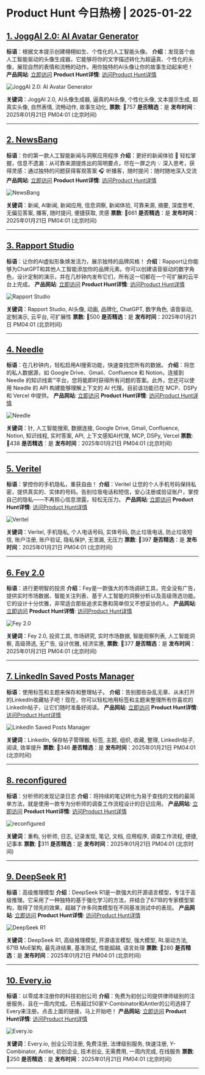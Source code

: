 # Product Hunt 今日热榜 | 2025-01-22

## [1. JoggAI 2.0: AI Avatar Generator](https://www.producthunt.com/posts/joggai-2-0-ai-avatar-generator?utm_campaign=producthunt-api&utm_medium=api-v2&utm_source=Application%3A+phtrends+%28ID%3A+147529%29)
**标语**：根据文本提示创建栩栩如生、个性化的人工智能头像。
**介绍**：发现首个由人工智能驱动的头像生成器，它能够将你的文字描述转化为超逼真、个性化的头像，展现自然的表情和流畅的动作。用你独特的AI头像让你的故事生动起来吧！
**产品网站**: [立即访问](https://www.producthunt.com/r/XI5P4X4KIX46MZ?utm_campaign=producthunt-api&utm_medium=api-v2&utm_source=Application%3A+phtrends+%28ID%3A+147529%29)
**Product Hunt详情**: [访问Product Hunt详情](https://www.producthunt.com/posts/joggai-2-0-ai-avatar-generator?utm_campaign=producthunt-api&utm_medium=api-v2&utm_source=Application%3A+phtrends+%28ID%3A+147529%29)

![JoggAI 2.0: AI Avatar Generator](https://ph-files.imgix.net/f0b4cece-023a-4f95-9e41-3e73abcdfd5e.png?auto=format&fit=crop&frame=1&h=512&w=1024)

**关键词**：JoggAI 2.0, AI头像生成器, 逼真的AI头像, 个性化头像, 文本提示生成, 超真实头像, 自然表情, 流畅动作, 故事生动化,
**票数**: 🔺757
**是否精选**：是
**发布时间**：2025年01月21日 PM04:01 (北京时间)

---

## [2. NewsBang](https://www.producthunt.com/posts/newsbang?utm_campaign=producthunt-api&utm_medium=api-v2&utm_source=Application%3A+phtrends+%28ID%3A+147529%29)
**标语**：你的第一款人工智能新闻与洞察应用程序
**介绍**：更好的新闻体验 📖 轻松掌握，信息不遗漏：从可靠来源提炼出的简明要点，尽在一屏之内 💡 深入思考，获得灵感：通过独特的问题获得客观答案 🎧 听播客，随时提问：随时随地深入交流
**产品网站**: [立即访问](https://www.producthunt.com/r/6GLYU3BA66CVFR?utm_campaign=producthunt-api&utm_medium=api-v2&utm_source=Application%3A+phtrends+%28ID%3A+147529%29)
**Product Hunt详情**: [访问Product Hunt详情](https://www.producthunt.com/posts/newsbang?utm_campaign=producthunt-api&utm_medium=api-v2&utm_source=Application%3A+phtrends+%28ID%3A+147529%29)

![NewsBang](https://ph-files.imgix.net/d10a78ba-3fc7-45a7-90d0-bc1110f2c052.png?auto=format&fit=crop&frame=1&h=512&w=1024)

**关键词**：新闻, AI新闻, 新闻应用, 信息洞察, 新闻体验, 可靠来源, 摘要, 深度思考, 无偏见答案, 播客, 随时提问, 便捷获取, 灵感
**票数**: 🔺661
**是否精选**：是
**发布时间**：2025年01月21日 PM04:01 (北京时间)

---

## [3. Rapport Studio](https://www.producthunt.com/posts/rapport-studio?utm_campaign=producthunt-api&utm_medium=api-v2&utm_source=Application%3A+phtrends+%28ID%3A+147529%29)
**标语**：让你的AI虚拟形象焕发活力，展示独特的品牌风格！
**介绍**：Rapport让你能够为ChatGPT和其他人工智能添加你的品牌元素。你可以创建语音驱动的数字角色，设计定制的演示，并在几秒钟内发布它们，所有这一切都在一个可扩展的云平台上完成。
**产品网站**: [立即访问](https://www.producthunt.com/r/2EYN4SRKOBWY3M?utm_campaign=producthunt-api&utm_medium=api-v2&utm_source=Application%3A+phtrends+%28ID%3A+147529%29)
**Product Hunt详情**: [访问Product Hunt详情](https://www.producthunt.com/posts/rapport-studio?utm_campaign=producthunt-api&utm_medium=api-v2&utm_source=Application%3A+phtrends+%28ID%3A+147529%29)

![Rapport Studio](https://ph-files.imgix.net/b98570ad-223f-4c03-8ce8-8e9029ab19d8.png?auto=format&fit=crop&frame=1&h=512&w=1024)

**关键词**：Rapport Studio, AI头像, 动画, 品牌化, ChatGPT, 数字角色, 语音驱动, 定制演示, 云平台, 可扩展性
**票数**: 🔺500
**是否精选**：是
**发布时间**：2025年01月21日 PM04:01 (北京时间)

---

## [4. Needle](https://www.producthunt.com/posts/needle-5?utm_campaign=producthunt-api&utm_medium=api-v2&utm_source=Application%3A+phtrends+%28ID%3A+147529%29)
**标语**：在几秒钟内，轻松启用AI搜索功能，快速查找您所有的数据。
**介绍**：将您的私人数据源，如 Google Drive、Gmail、Confluence 和 Notion，连接到 Needle 的知识线索™平台，您将能即时获得所有问题的答案。此外，您还可以使用 Needle 的 API 构建能够理解上下文的 AI 代理。目前该功能已在 MCP、DSPy 和 Vercel 中提供。
**产品网站**: [立即访问](https://www.producthunt.com/r/WACDUF4EFULMYV?utm_campaign=producthunt-api&utm_medium=api-v2&utm_source=Application%3A+phtrends+%28ID%3A+147529%29)
**Product Hunt详情**: [访问Product Hunt详情](https://www.producthunt.com/posts/needle-5?utm_campaign=producthunt-api&utm_medium=api-v2&utm_source=Application%3A+phtrends+%28ID%3A+147529%29)

![Needle](https://ph-files.imgix.net/1f6c2d41-f915-4afa-9b92-a6a7067d41b7.jpeg?auto=format&fit=crop&frame=1&h=512&w=1024)

**关键词**：针, 人工智能搜索, 数据连接, Google Drive, Gmail, Confluence, Notion, 知识线程, 实时答案, API, 上下文感知AI代理, MCP, DSPy, Vercel
**票数**: 🔺438
**是否精选**：是
**发布时间**：2025年01月21日 PM04:01 (北京时间)

---

## [5. Veritel](https://www.producthunt.com/posts/veritel?utm_campaign=producthunt-api&utm_medium=api-v2&utm_source=Application%3A+phtrends+%28ID%3A+147529%29)
**标语**：掌控你的手机隐私，重获自由！
**介绍**：Veritel 让您的个人手机号码保持私密，提供真实的、实体的号码。告别垃圾电话和短信，安心注册或验证账户，掌控自己的隐私——不再担心信息泄露，轻松无压力。
**产品网站**: [立即访问](https://www.producthunt.com/r/OOQMR7P5QW2RCS?utm_campaign=producthunt-api&utm_medium=api-v2&utm_source=Application%3A+phtrends+%28ID%3A+147529%29)
**Product Hunt详情**: [访问Product Hunt详情](https://www.producthunt.com/posts/veritel?utm_campaign=producthunt-api&utm_medium=api-v2&utm_source=Application%3A+phtrends+%28ID%3A+147529%29)

![Veritel](https://ph-files.imgix.net/e3ef07e2-7516-416b-85e2-ff09700333df.jpeg?auto=format&fit=crop&frame=1&h=512&w=1024)

**关键词**：Veritel, 手机隐私, 个人电话号码, 实体号码, 防止垃圾电话, 防止垃圾短信, 账户注册, 账户验证, 隐私保护, 无泄漏, 无压力
**票数**: 🔺397
**是否精选**：是
**发布时间**：2025年01月21日 PM04:01 (北京时间)

---

## [6. Fey 2.0](https://www.producthunt.com/posts/fey-2-0?utm_campaign=producthunt-api&utm_medium=api-v2&utm_source=Application%3A+phtrends+%28ID%3A+147529%29)
**标语**：进行更明智的投资
**介绍**：Fey是一款强大的市场调研工具，完全没有广告，提供实时市场数据、智能关注列表、基于人工智能的洞察分析以及高级筛选功能。它的设计十分优雅，非常适合那些追求实惠和简单但又不想妥协的人。
**产品网站**: [立即访问](https://www.producthunt.com/r/UYW7GTIHI7PGS2?utm_campaign=producthunt-api&utm_medium=api-v2&utm_source=Application%3A+phtrends+%28ID%3A+147529%29)
**Product Hunt详情**: [访问Product Hunt详情](https://www.producthunt.com/posts/fey-2-0?utm_campaign=producthunt-api&utm_medium=api-v2&utm_source=Application%3A+phtrends+%28ID%3A+147529%29)

![Fey 2.0](https://ph-files.imgix.net/e3d7586a-df54-46ee-8ce4-ae9d2eb2069e.jpeg?auto=format&fit=crop&frame=1&h=512&w=1024)

**关键词**：Fey 2.0, 投资工具, 市场研究, 实时市场数据, 智能观察列表, 人工智能洞察, 高级筛选, 无广告, 设计优雅, 经济实惠,
**票数**: 🔺377
**是否精选**：是
**发布时间**：2025年01月21日 PM04:01 (北京时间)

---

## [7. LinkedIn Saved Posts Manager](https://www.producthunt.com/posts/linkedin-saved-posts-manager?utm_campaign=producthunt-api&utm_medium=api-v2&utm_source=Application%3A+phtrends+%28ID%3A+147529%29)
**标语**：使用标签和主题来保存和整理帖子。
**介绍**：告别那些杂乱无章、从未打开的LinkedIn收藏帖子吧！现在，你可以轻松地用标签和主题来整理所有你喜欢的LinkedIn帖子，让它们随时准备好阅读。
**产品网站**: [立即访问](https://www.producthunt.com/r/KOS4V5NLJYH3JY?utm_campaign=producthunt-api&utm_medium=api-v2&utm_source=Application%3A+phtrends+%28ID%3A+147529%29)
**Product Hunt详情**: [访问Product Hunt详情](https://www.producthunt.com/posts/linkedin-saved-posts-manager?utm_campaign=producthunt-api&utm_medium=api-v2&utm_source=Application%3A+phtrends+%28ID%3A+147529%29)

![LinkedIn Saved Posts Manager](https://ph-files.imgix.net/7a8ec66e-2645-4d71-8be6-c9db346c9267.png?auto=format&fit=crop&frame=1&h=512&w=1024)

**关键词**：LinkedIn, 保存帖子管理器, 标签, 主题, 组织, 收藏, 整理, LinkedIn帖子, 阅读, 效率提升
**票数**: 🔺346
**是否精选**：是
**发布时间**：2025年01月21日 PM04:01 (北京时间)

---

## [8. reconfigured](https://www.producthunt.com/posts/reconfigured?utm_campaign=producthunt-api&utm_medium=api-v2&utm_source=Application%3A+phtrends+%28ID%3A+147529%29)
**标语**：分析师的发现记录日志
**介绍**：将持续的笔记转化为易于查找的文档的最简单方法，就是使用一款专为分析师的调查工作流程设计的日记应用。
**产品网站**: [立即访问](https://www.producthunt.com/r/2AWD6P6J5LSRBB?utm_campaign=producthunt-api&utm_medium=api-v2&utm_source=Application%3A+phtrends+%28ID%3A+147529%29)
**Product Hunt详情**: [访问Product Hunt详情](https://www.producthunt.com/posts/reconfigured?utm_campaign=producthunt-api&utm_medium=api-v2&utm_source=Application%3A+phtrends+%28ID%3A+147529%29)

![reconfigured](https://ph-files.imgix.net/c180b508-97fb-4ee0-93cf-00d6e4cfe84d.png?auto=format&fit=crop&frame=1&h=512&w=1024)

**关键词**：重构, 分析师, 日志, 记录发现, 笔记, 文档, 应用程序, 调查工作流程, 便捷, 记事本
**票数**: 🔺311
**是否精选**：是
**发布时间**：2025年01月21日 PM04:01 (北京时间)

---

## [9. DeepSeek R1](https://www.producthunt.com/posts/deepseek-r1?utm_campaign=producthunt-api&utm_medium=api-v2&utm_source=Application%3A+phtrends+%28ID%3A+147529%29)
**标语**：高级推理模型
**介绍**：DeepSeek R1是一款强大的开源语言模型，专注于高级推理。它采用了一种独特的基于强化学习的方法，并结合了671B的专家模型架构，取得了领先的效果，超越了许多同类模型在不同基准测试中的表现。
**产品网站**: [立即访问](https://www.producthunt.com/r/NK3BJMDILSR7Z7?utm_campaign=producthunt-api&utm_medium=api-v2&utm_source=Application%3A+phtrends+%28ID%3A+147529%29)
**Product Hunt详情**: [访问Product Hunt详情](https://www.producthunt.com/posts/deepseek-r1?utm_campaign=producthunt-api&utm_medium=api-v2&utm_source=Application%3A+phtrends+%28ID%3A+147529%29)

![DeepSeek R1](https://ph-files.imgix.net/ad083a07-578e-45d6-b024-e469022e3c7c.png?auto=format&fit=crop&frame=1&h=512&w=1024)

**关键词**：DeepSeek R1, 高级推理模型, 开源语言模型, 强大模型, RL驱动方法, 671B MoE架构, 最先进结果, 基准测试, 性能超越, 语言处理
**票数**: 🔺280
**是否精选**：是
**发布时间**：2025年01月21日 PM04:01 (北京时间)

---

## [10. Every.io](https://www.producthunt.com/posts/every-io?utm_campaign=producthunt-api&utm_medium=api-v2&utm_source=Application%3A+phtrends+%28ID%3A+147529%29)
**标语**：以零成本注册你的科技初创公司
**介绍**：免费为初创公司提供律师级别的注册服务，且在一周内完成。已有超过50家Y-Combinator和Antler的公司选择了Every来注册。点击上面的链接，马上开始吧！
**产品网站**: [立即访问](https://www.producthunt.com/r/MD23ZJAJLSFLGR?utm_campaign=producthunt-api&utm_medium=api-v2&utm_source=Application%3A+phtrends+%28ID%3A+147529%29)
**Product Hunt详情**: [访问Product Hunt详情](https://www.producthunt.com/posts/every-io?utm_campaign=producthunt-api&utm_medium=api-v2&utm_source=Application%3A+phtrends+%28ID%3A+147529%29)

![Every.io](https://ph-files.imgix.net/99fefb29-3b02-423e-b1f3-a1df1758b5c3.png?auto=format&fit=crop&frame=1&h=512&w=1024)

**关键词**：Every.io, 创业公司注册, 免费注册, 法律级别服务, 快速注册, Y-Combinator, Antler, 初创企业, 技术创业, 无需费用, 一周内完成, 在线服务
**票数**: 🔺250
**是否精选**：是
**发布时间**：2025年01月21日 PM04:01 (北京时间)

---

